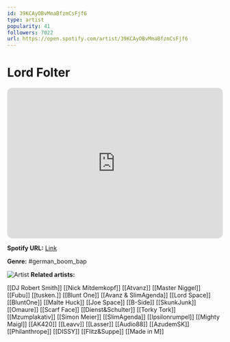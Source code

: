 ```yaml
---
id: 39KCAyOBvMmaBfzmCsFjf6
type: artist
popularity: 41
followers: 7022
url: https://open.spotify.com/artist/39KCAyOBvMmaBfzmCsFjf6
---
```

# Lord Folter

<iframe style="border-radius:12px" src="https://open.spotify.com/embed/artist/39KCAyOBvMmaBfzmCsFjf6" width="100%" height="352" frameBorder="0" allowfullscreen="" allow="autoplay; clipboard-write; encrypted-media; fullscreen; picture-in-picture" loading="lazy"></iframe>

**Spotify URL:** [Link](https://open.spotify.com/artist/39KCAyOBvMmaBfzmCsFjf6)

**Genre:**  #german_boom_bap

![Artist](https://i.scdn.co/image/ab6761610000e5ebac7c46f693c4c55bcf004574)
**Related artists:**

[[DJ Robert Smith]]
[[Nick Mitdemkopf]]
[[Atvanz]]
[[Master Niggel]]
[[Fubu]]
[[tusken.]]
[[Blunt One]]
[[Avanz & SlimAgenda]]
[[Lord Space]]
[[BluntOne]]
[[Malte Huck]]
[[Joe Space]]
[[B-Side]]
[[SkunkJunk]]
[[Omaure]]
[[Scarf Face]]
[[Dienst&Schulter]]
[[Torky Tork]]
[[Mzumplakativ]]
[[Simon Meier]]
[[SlimAgenda]]
[[Ipsilonrumpel]]
[[Mighty Maigl]]
[[AK420]]
[[Leavv]]
[[Lasser]]
[[Audio88]]
[[AzudemSK]]
[[Philanthrope]]
[[DISSY]]
[[Flitz&Suppe]]
[[Made in M]]
